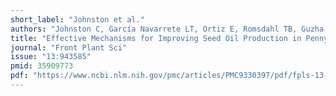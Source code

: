 ```yaml
---
short_label: "Johnston et al."
authors: "Johnston C, García Navarrete LT, Ortiz E, Romsdahl TB, Guzha A, Chapman KD, Grotewold E, Alonso AP"
title: "Effective Mechanisms for Improving Seed Oil Production in Pennycress ( Thlaspi arvense L.) Highlighted by Integration of Comparative Metabolomics and Transcriptomics"
journal: "Front Plant Sci"
issue: "13:943585"
pmid: 35909773
pdf: "https://www.ncbi.nlm.nih.gov/pmc/articles/PMC9330397/pdf/fpls-13-943585.pdf"
---
```

